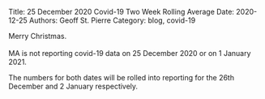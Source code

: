 Title: 25 December 2020 Covid-19 Two Week Rolling Average
Date: 2020-12-25
Authors: Geoff St. Pierre
Category: blog, covid-19


<div class="covid-data-container">
  <div class="col-md-12">
    <p>
      Merry Christmas.
      <br /><br />
      MA is not reporting covid-19 data on 25 December 2020 or on 1 January 2021.
    </p>
  </div>
  <div class="col-md-12">
    <p>
      The numbers for both dates will be rolled into reporting for the 26th December and 2 January respectively.
    </p>
  </div>
</div>
